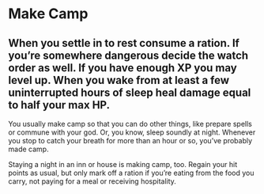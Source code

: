 # Make Camp
When you **settle in to rest** consume a ration. If you’re somewhere dangerous decide the watch order as well. If you have enough XP you may level up. When you wake from at least a few uninterrupted hours of sleep heal damage equal to half your max HP.
---
You usually make camp so that you can do other things, like prepare spells or commune with your god. Or, you know, sleep soundly at night. Whenever you stop to catch your breath for more than an hour or so, you’ve probably made camp.

Staying a night in an inn or house is making camp, too. Regain your hit points as usual, but only mark off a ration if you’re eating from the food you carry, not paying for a meal or receiving hospitality.